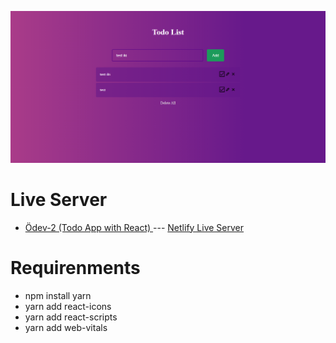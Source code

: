 
![logo](/img/TodoApp/5.png)
# Live Server
 -  [Ödev-2 (Todo App with React) ](https://github.com/135-Inveon-FullStack-Bootcamp-Classroom/Ugur-Ilgin-Homeworks/tree/main/Homework-2/README.md) --- [Netlify Live Server](https://naughty-lalande-d57850.netlify.app)


# Requirenments
* npm install yarn
* yarn add react-icons
* yarn add react-scripts
* yarn add web-vitals
